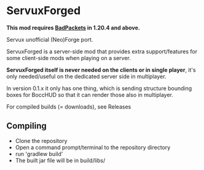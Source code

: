 # ServuxForged

**This mod requires [BadPackets](https://modrinth.com/mod/badpackets) in 1.20.4 and above.**

Servux unofficial (Neo)Forge port.

ServuxForged is a server-side mod that provides extra support/features for some client-side mods when playing on a server.

**ServuxForged itself is never needed on the clients or in single player**,
it's only needed/useful on the dedicated server side in multiplayer.

In version 0.1.x it only has one thing, which is sending structure bounding boxes for BoccHUD so that it can render those also in multiplayer.

For compiled builds (= downloads), see Releases

## Compiling

- Clone the repository
- Open a command prompt/terminal to the repository directory
- run 'gradlew build'
- The built jar file will be in build/libs/